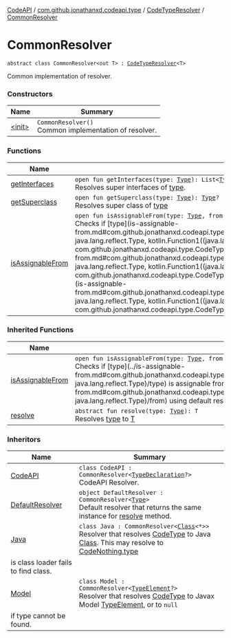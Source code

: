 [CodeAPI](../../../index.md) / [com.github.jonathanxd.codeapi.type](../../index.md) / [CodeTypeResolver](../index.md) / [CommonResolver](.)

# CommonResolver

`abstract class CommonResolver<out T> : `[`CodeTypeResolver`](../index.md)`<T>`

Common implementation of resolver.

### Constructors

| Name | Summary |
|---|---|
| [&lt;init&gt;](-init-.md) | `CommonResolver()`<br>Common implementation of resolver. |

### Functions

| Name | Summary |
|---|---|
| [getInterfaces](get-interfaces.md) | `open fun getInterfaces(type: `[`Type`](http://docs.oracle.com/javase/6/docs/api/java/lang/reflect/Type.html)`): List<`[`Type`](http://docs.oracle.com/javase/6/docs/api/java/lang/reflect/Type.html)`>`<br>Resolves super interfaces of [type](get-interfaces.md#com.github.jonathanxd.codeapi.type.CodeTypeResolver.CommonResolver$getInterfaces(java.lang.reflect.Type)/type). |
| [getSuperclass](get-superclass.md) | `open fun getSuperclass(type: `[`Type`](http://docs.oracle.com/javase/6/docs/api/java/lang/reflect/Type.html)`): `[`Type`](http://docs.oracle.com/javase/6/docs/api/java/lang/reflect/Type.html)`?`<br>Resolves super class of [type](get-superclass.md#com.github.jonathanxd.codeapi.type.CodeTypeResolver.CommonResolver$getSuperclass(java.lang.reflect.Type)/type) |
| [isAssignableFrom](is-assignable-from.md) | `open fun isAssignableFrom(type: `[`Type`](http://docs.oracle.com/javase/6/docs/api/java/lang/reflect/Type.html)`, from: `[`Type`](http://docs.oracle.com/javase/6/docs/api/java/lang/reflect/Type.html)`, resolverProvider: (`[`Type`](http://docs.oracle.com/javase/6/docs/api/java/lang/reflect/Type.html)`) -> `[`CodeTypeResolver`](../index.md)`<*>): Boolean`<br>Checks if [type](is-assignable-from.md#com.github.jonathanxd.codeapi.type.CodeTypeResolver.CommonResolver$isAssignableFrom(java.lang.reflect.Type, java.lang.reflect.Type, kotlin.Function1((java.lang.reflect.Type, com.github.jonathanxd.codeapi.type.CodeTypeResolver((kotlin.Any)))))/type) is assignable [from](is-assignable-from.md#com.github.jonathanxd.codeapi.type.CodeTypeResolver.CommonResolver$isAssignableFrom(java.lang.reflect.Type, java.lang.reflect.Type, kotlin.Function1((java.lang.reflect.Type, com.github.jonathanxd.codeapi.type.CodeTypeResolver((kotlin.Any)))))/from) using resolvers provided by [resolverProvider](is-assignable-from.md#com.github.jonathanxd.codeapi.type.CodeTypeResolver.CommonResolver$isAssignableFrom(java.lang.reflect.Type, java.lang.reflect.Type, kotlin.Function1((java.lang.reflect.Type, com.github.jonathanxd.codeapi.type.CodeTypeResolver((kotlin.Any)))))/resolverProvider) |

### Inherited Functions

| Name | Summary |
|---|---|
| [isAssignableFrom](../is-assignable-from.md) | `open fun isAssignableFrom(type: `[`Type`](http://docs.oracle.com/javase/6/docs/api/java/lang/reflect/Type.html)`, from: `[`Type`](http://docs.oracle.com/javase/6/docs/api/java/lang/reflect/Type.html)`): Boolean`<br>Checks if [type](../is-assignable-from.md#com.github.jonathanxd.codeapi.type.CodeTypeResolver$isAssignableFrom(java.lang.reflect.Type, java.lang.reflect.Type)/type) is assignable from [from](../is-assignable-from.md#com.github.jonathanxd.codeapi.type.CodeTypeResolver$isAssignableFrom(java.lang.reflect.Type, java.lang.reflect.Type)/from) using default resolvers. |
| [resolve](../resolve.md) | `abstract fun resolve(type: `[`Type`](http://docs.oracle.com/javase/6/docs/api/java/lang/reflect/Type.html)`): T`<br>Resolves [type](../resolve.md#com.github.jonathanxd.codeapi.type.CodeTypeResolver$resolve(java.lang.reflect.Type)/type) to [T](#) |

### Inheritors

| Name | Summary |
|---|---|
| [CodeAPI](../-code-a-p-i/index.md) | `class CodeAPI : CommonResolver<`[`TypeDeclaration`](../../../com.github.jonathanxd.codeapi.base/-type-declaration/index.md)`?>`<br>CodeAPI Resolver. |
| [DefaultResolver](../-default-resolver/index.md) | `object DefaultResolver : CommonResolver<`[`Type`](http://docs.oracle.com/javase/6/docs/api/java/lang/reflect/Type.html)`>`<br>Default resolver that returns the same instance for [resolve](../-default-resolver/resolve.md) method. |
| [Java](../-java/index.md) | `class Java : CommonResolver<`[`Class`](http://docs.oracle.com/javase/6/docs/api/java/lang/Class.html)`<*>>`<br>Resolver that resolves [CodeType](../../-code-type/index.md) to Java [Class](http://docs.oracle.com/javase/6/docs/api/java/lang/Class.html). This may resolve to [CodeNothing.type](#)
is class loader fails to find class. |
| [Model](../-model/index.md) | `class Model : CommonResolver<`[`TypeElement`](http://docs.oracle.com/javase/6/docs/api/javax/lang/model/element/TypeElement.html)`?>`<br>Resolver that resolves [CodeType](../../-code-type/index.md) to Javax Model [TypeElement](http://docs.oracle.com/javase/6/docs/api/javax/lang/model/element/TypeElement.html), or to `null`
if type cannot be found. |
